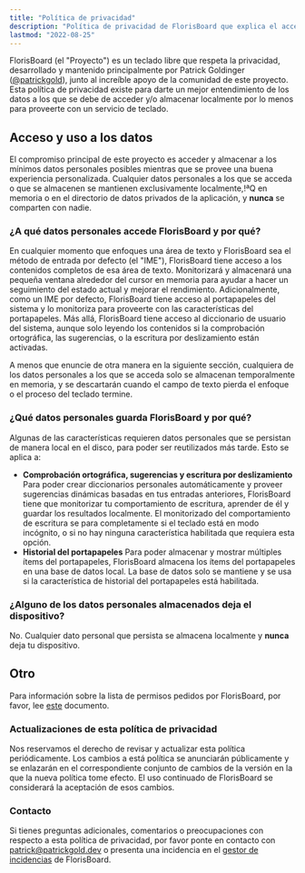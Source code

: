 ```yaml
---
title: "Política de privacidad"
description: "Política de privacidad de FlorisBoard que explica el acceso y uso de tus datos personales"
lastmod: "2022-08-25"
---
```


FlorisBoard (el "Proyecto") es un teclado libre que respeta la privacidad, desarrollado y mantenido principalmente por Patrick Goldinger ([@patrickgold](https://github.com/patrickgold)), junto al increíble apoyo de la comunidad de este proyecto. Esta política de privacidad existe para darte un mejor entendimiento de los datos a los que se debe de acceder y/o almacenar localmente por lo menos para proveerte con un servicio de teclado.

## Acceso y uso a los datos

El compromiso principal de este proyecto es acceder y almacenar a los mínimos datos personales posibles mientras que se provee una buena experiencia personalizada. Cualquier datos personales a los que se acceda o que se almacenen se mantienen exclusivamente localmente,!ªQ en memoria o en el directorio de datos privados de la aplicación, y **nunca** se comparten con nadie.

### ¿A qué datos personales accede FlorisBoard y por qué?

En cualquier momento que enfoques una área de texto y FlorisBoard sea el método de entrada por defecto (el "IME"), FlorisBoard tiene acceso a los contenidos completos de esa área de texto. Monitorizará y almacenará una pequeña ventana alrededor del cursor en memoria para ayudar a hacer un seguimiento del estado actual y mejorar el rendimiento. Adicionalmente, como un IME por defecto, FlorisBoard tiene acceso al portapapeles del sistema y lo monitoriza para proveerte con las características del portapapeles. Más allá, FlorisBoard tiene acceso al diccionario de usuario del sistema, aunque solo leyendo los contenidos si la comprobación ortográfica, las sugerencias, o la escritura por deslizamiento están activadas.

A menos que enuncie de otra manera en la siguiente sección, cualquiera de los datos personales a los que se acceda solo se almacenan temporalmente en memoria, y se descartarán cuando el campo de texto pierda el enfoque o el proceso del teclado termine.

### ¿Qué datos personales guarda FlorisBoard y por qué?

Algunas de las características requieren datos personales que se persistan de manera local en el disco, para poder ser reutilizados más tarde. Esto se aplica a:

- **Comprobación ortográfica, sugerencias y escritura por deslizamiento**
  Para poder crear diccionarios personales automáticamente y proveer sugerencias dinámicas basadas en tus entradas anteriores, FlorisBoard tiene que monitorizar tu comportamiento de escritura, aprender de él y guardar los resultados localmente. El monitorizado del comportamiento de escritura se para completamente si el teclado está en modo incógnito, o si no hay ninguna característica habilitada que requiera esta opción.
- **Historial del portapapeles**
  Para poder almacenar y mostrar múltiples ítems del portapapeles, FlorisBoard almacena los ítems del portapapeles en una base de datos local. La base de datos solo se mantiene y se usa si la característica de historial del portapapeles está habilitada.

### ¿Alguno de los datos personales almacenados deja el dispositivo?

No. Cualquier dato personal que persista se almacena localmente y **nunca** deja tu dispositivo.

## Otro

Para información sobre la lista de permisos pedidos por FlorisBoard, por favor, lee [este](https://github.com/florisboard/florisboard/wiki/List-of-perimssions-Florisboard-requests) documento.

### Actualizaciones de esta política de privacidad

Nos reservamos el derecho de revisar y actualizar esta política periódicamente. Los cambios a está política se anunciarán públicamente y se enlazarán en el correspondiente conjunto de cambios de la versión en la que la nueva política tome efecto. El uso continuado de FlorisBoard se considerará la aceptación de esos cambios.

### Contacto

Si tienes preguntas adicionales, comentarios o preocupaciones con respecto a esta política de privacidad, por favor ponte en contacto con [patrick@patrickgold.dev](mailto:patrick@patrickgold.dev) o presenta una incidencia en el [gestor de incidencias](https://github.com/florisboard/florisboard/issues) de FlorisBoard.
